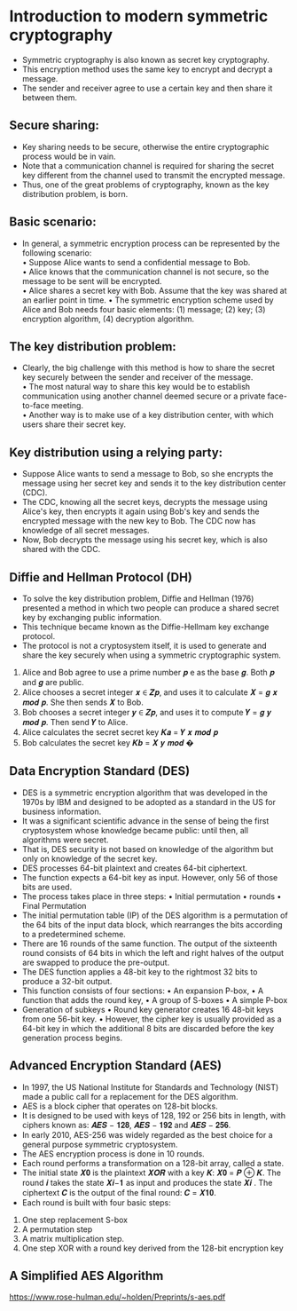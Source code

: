 # Introduction to modern symmetric cryptography

- Symmetric cryptography is also known as secret key cryptography.
- This encryption method uses the same key to encrypt and decrypt a message.
- The sender and receiver agree to use a certain key and then share it between them.

## Secure sharing:
- Key sharing needs to be secure, otherwise the entire cryptographic process would be in vain.
- Note that a communication channel is required for sharing the secret key different from the channel used to transmit the encrypted message.
- Thus, one of the great problems of cryptography, known as the key distribution problem, is born.

## Basic scenario:
- In general, a symmetric encryption process can be represented by the following scenario: <br>
• Suppose Alice wants to send a confidential message to Bob. <br>
• Alice knows that the communication channel is not secure, so the message to be sent will be encrypted. <br>
• Alice shares a secret key with Bob. Assume that the key was shared at an earlier point in time.
• The symmetric encryption scheme used by Alice and Bob needs four basic elements: (1) message; (2) key; (3) encryption algorithm, (4) decryption algorithm.

## The key distribution problem: <br>
- Clearly, the big challenge with this method is how to share the secret key securely between the sender and receiver of the message. <br>
• The most natural way to share this key would be to establish communication using another channel deemed secure or a private face-to-face meeting. <br>
• Another way is to make use of a key distribution center, with which users share their secret key.

## Key distribution using a relying party:
- Suppose Alice wants to send a message to Bob, so she encrypts the message using her secret key and sends it to the key distribution center (CDC).
- The CDC, knowing all the secret keys, decrypts the message using Alice's key, then encrypts it again using Bob's key and sends the encrypted message with the new key to Bob. The CDC now has knowledge of all secret messages.
- Now, Bob decrypts the message using his secret key, which is also shared with the CDC.

## Diffie and Hellman Protocol (DH)
- To solve the key distribution problem, Diffie and Hellman (1976) presented a method in which two people can produce a shared secret key by exchanging public information.
- This technique became known as the Diffie-Hellmam key exchange protocol.
- The protocol is not a cryptosystem itself, it is used to generate and share the key securely when using a symmetric cryptographic system.
1. Alice and Bob agree to use a prime number 𝒑 e as the base 𝒈. Both 𝒑 and 𝒈 are public.
2. Alice chooses a secret integer 𝒙 ∈ 𝒁𝒑, and uses it to calculate 𝑿 = 𝒈 𝒙 𝒎𝒐𝒅 𝒑. She then sends 𝑿 to Bob.
3. Bob chooses a secret integer 𝒚 ∈ 𝒁𝒑, and uses it to compute 𝒀 = 𝒈 𝒚 𝒎𝒐𝒅 𝒑. Then send 𝒀 to Alice.
4. Alice calculates the secret secret key 𝑲𝒂 = 𝒀 𝒙 𝒎𝒐𝒅 𝒑
5. Bob calculates the secret key 𝑲𝒃 = 𝑿 𝒚 𝒎𝒐𝒅 �

## Data Encryption Standard (DES)
- DES is a symmetric encryption algorithm that was developed in the 1970s by IBM and designed to be adopted as a standard in the US for business information.
- It was a significant scientific advance in the sense of being the first cryptosystem whose knowledge became public: until then, all algorithms were secret.
- That is, DES security is not based on knowledge of the algorithm but only on knowledge of the secret key.
- DES processes 64-bit plaintext and creates 64-bit ciphertext.
- The function expects a 64-bit key as input. However, only 56 of those bits are used.
- The process takes place in three steps:
• Initial permutation
• rounds
• Final Permutation
- The initial permutation table (IP) of the DES algorithm is a permutation of the 64 bits of the input data block, which rearranges the bits according to a predetermined scheme.
- There are 16 rounds of the same function. The output of the sixteenth round consists of 64 bits in which the left and right halves of the output are swapped to produce the pre-output.
- The DES function applies a 48-bit key to the rightmost 32 bits to produce a 32-bit output.
- This function consists of four sections:
• An expansion P-box,
• A function that adds the round key,
• A group of S-boxes
• A simple P-box
- Generation of subkeys
• Round key generator creates 16 48-bit keys from one 56-bit key.
• However, the cipher key is usually provided as a 64-bit key in which the additional 8 bits are discarded before the key generation process begins.

## Advanced Encryption Standard (AES)
- In 1997, the US National Institute for Standards and Technology (NIST) made a public call for a replacement for the DES algorithm.
- AES is a block cipher that operates on 128-bit blocks. 
- It is designed to be used with keys of 128, 192 or 256 bits in length, with ciphers known as: 𝑨𝑬𝑺 − 𝟏𝟐𝟖, 𝑨𝑬𝑺 − 𝟏𝟗𝟐 and 𝑨𝑬𝑺 − 𝟐𝟓𝟔.
- In early 2010, AES-256 was widely regarded as the best choice for a general purpose symmetric cryptosystem.
- The AES encryption process is done in 10 rounds.
- Each round performs a transformation on a 128-bit array, called a state.
- The initial state 𝑿𝟎 is the plaintext 𝑿𝑶𝑹 with a key 𝑲: 𝑿𝟎 = 𝑷 ⊕ 𝑲. The round 𝒊 takes the state 𝑿𝒊−𝟏 as input and produces the state 𝑿𝒊 . The ciphertext 𝑪 is the output of the final round: 𝑪 = 𝑿𝟏𝟎.
- Each round is built with four basic steps:
1. One step replacement S-box
2. A permutation step
3. A matrix multiplication step.
4. One step XOR with a round key derived from the 128-bit encryption key

## A Simplified AES Algorithm
https://www.rose-hulman.edu/~holden/Preprints/s-aes.pdf






